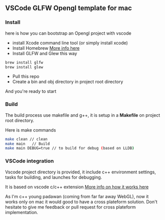 ## VSCode GLFW Opengl template for mac

### Install

here is how you can bootstrap an Opengl project with vscode

- install Xcode command line tool (or simply install xcode)
- Install Homebrew [More info here](https://brew.sh/index)
- Install GLFW and Glew this way

```sh
brew install glfw
brew install glew
```

- Pull this repo
- Create a bin and obj directory in project root directory

And you're ready to start

### Build

The build process use makefile and g++, it is setup in a **Makefile** on project root directory.

Here is make commands

```sh
make clean // clean
make main	// Build
make main DEBUG=true // to build for debug (based on LLDB)
```

### VSCode integration

Vscode project directory is provided, it include c++ environment settings, tasks for building, and launches for debugging.

It is based on vscode c/c++ extension [More info on how it works here](https://code.visualstudio.com/docs/languages/cpp)

As I'm c++ young padawan (coming from far far away WebGL), now it works only on mac it would good to have a cross plateform solution. Don't hesitate to give me feedback or pull request for cross plateform implementation.
